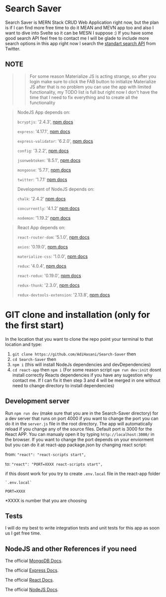 # Search Saver

Search Saver is MERN Stack CRUD Web Application right now, but the plan is if I can find more free time to do it MEAN and MEVN app too and also I want to dive into Svelte so it can be MESN I suppose :)
 If you have some good search API feel free to contact me I will be glade to include more search options in this app right now I search the [standart search API](https://developer.twitter.com/en/docs/tweets/search/api-reference/get-search-tweets) from Twitter.
 
 ## NOTE
 >> For some reason Materialize JS is acting strange, so after you login make sure to click the FAB button to initialize Materialize JS after that is no problem you can use the app with limited functionality, my TODO list is full but right now I don't have the time that I need to fix everything and to create all the functionality
 
 > NodeJS App depends on:
 > 
 > `bcryptjs`: '2.4.3', [npm docs](https://www.npmjs.com/package/bcryptjs)
 > 
 > `express`: '4.17.1',   [npm docs](https://www.npmjs.com/package/express)
 > 
 > `express-validator`: '6.2.0',   [npm docs](https://www.npmjs.com/package/express-validator)
 > 
 > `config`: '3.2.2',  [npm docs](https://www.npmjs.com/package/config)
 > 
 > `jsonwebtoken`: '8.5.1',  [npm docs](https://www.npmjs.com/package/jsonwebtoken)
 > 
 >  `mongoose`: '5.7.1',   [npm docs](https://www.npmjs.com/package/mongoose)
 >  
 > `twitter`: '1.7.1'  [npm docs](https://www.npmjs.com/package/twitter)
 > 
 > Development of NodeJS depends on: 
 > 
 > `chalk`: '2.4.2'   [npm docs](https://www.npmjs.com/package/chalk)
 > 
 > `concurrently`: '4.1.2'   [npm docs](https://www.npmjs.com/package/concurrently)
 > 
 > `nodemon`: '1.19.2'   [npm docs](https://www.npmjs.com/package/nodemon)
 
 
 > React App depends on:
 > 
 > `react-router-dom`: '5.1.0', [npm docs](https://www.npmjs.com/package/react-router-dom)
 > 
 > `axios`: '0.19.0', [npm docs](https://www.npmjs.com/package/axios)
 > 
 > `materialize-css`: '1.0.0', [npm docs](https://www.npmjs.com/package/materialize-css)
 > 
 > `redux`: '4.0.4', [npm docs](https://www.npmjs.com/package/redux)
 > 
 > `react-redux`: '0.19.0', [npm docs](https://www.npmjs.com/package/react-redux)
 > 
 > `redux-thunk`: '2.3.0', [npm docs](https://www.npmjs.com/package/redux-thunk)
 > 
 > `redux-devtools-extension`: '2.13.8', [npm docs](https://www.npmjs.com/package/redux-devtools-extension)
 
 
 # GIT clone and installation (only for the first start)
In the location that you want to clone the repo point your terminal to that location and type:
1. `git clone https://github.com/AdiHasani/Search-Saver` then
2. `cd Search-Saver` then
3. `npm i` (this will install NodeJs dependencies and devDependencies) 
4. `cd react-app` then  `npm i` (For some reason script `npm run dev:init` dosnt install correctly Reacts dependencies if you have any sugestion why contact me. If I can fix it then step 3 and 4 will be merged in one without need to change directory to install dependencies)


## Development server

Run `npm run dev` (make sure that you are in the Search-Saver directory) for a dev server that runs on port 4000 if you want to change the port you can do it in the `server.js` file in the root directory. The app will automatically reload if you change any of the source files.
Default port is 3000 for the React APP. You can manualy open it by typing `http://localhost:3000/` in the browser. If you want to change the port depends on your enviorment but you can do it at react-app package.json by changing react script:

from: `"react": "react-scripts start",`

to: `"react": "PORT=XXXX react-scripts start",`

if this dosnt work for you try to create `.env.local` file in the react-app folder
````
`.env.local`

PORT=XXXX
````
*XXXX is number that you are choosing

## Tests
I will do my best to write integration tests and unit tests for this app as soon us I get free time. 

## NodeJS and other References if you need

The official [MongoDB Docs](https://docs.mongodb.com/).

The official [Express Docs](https://expressjs.com/en/starter/installing.html).

The official [React Docs](https://reactjs.org/docs/hello-world.html).

The official [NodeJS Docs](https://nodejs.org/en/docs/).
